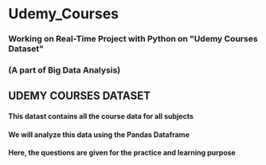 # Udemy_Courses
### Working on Real-Time Project with Python on "Udemy Courses Dataset"

### (A part of Big Data Analysis)

## UDEMY COURSES DATASET

#### This datast contains all the course data for all subjects
#### We will analyze this data using the Pandas Dataframe
#### Here, the questions are given for the practice and learning purpose
